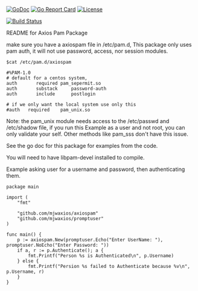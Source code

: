 [![GoDoc](https://godoc.org/github.com/mjwaxios/axiospam?status.svg)](https://godoc.org/github.com/mjwaxios/axiospam)
[![Go Report Card](https://goreportcard.com/badge/github.com/mjwaxios/axiospam)](https://goreportcard.com/report/github.com/mjwaxios/axiospam)
[![License](https://img.shields.io/badge/LICENSE-Apache2.0-ff69b4.svg)](http://www.apache.org/licenses/LICENSE-2.0.html)

[![Build Status](https://travis-ci.org/mjwaxios/axiospam.svg?branch=master)](https://travis-ci.org/mjwaxios/axiospam)

README for Axios Pam Package

make sure you have a axiospam file in /etc/pam.d,  This package only uses pam auth, it will not use password, access, nor session modules.

```
$cat /etc/pam.d/axiospam 

#%PAM-1.0
# default for a centos system,
auth	   required	pam_sepermit.so
auth       substack     password-auth
auth       include      postlogin

# if we only want the local system use only this
#auth	required	pam_unix.so
```

Note:
  the pam_unix module needs access to the /etc/passwd and /etc/shadow file,   if you run this Example
  as a user and not root, you can only validate your self.  Other methods like pam_sss don't have this
  issue.

See the go doc for this package for examples from the code.

You will need to have libpam-devel installed to compile.

Example asking user for a username and password, then authenticating them.

```
package main

import (
	"fmt"

	"github.com/mjwaxios/axiospam"
	"github.com/mjwaxios/promptuser"
)

func main() {
	p := axiospam.New(promptuser.Echo("Enter UserName: "), promptuser.NoEcho("Enter Password: "))
	if a, r := p.Authenticate(); a {
		fmt.Printf("Person %s is Authenticated\n", p.Username)
	} else {
		fmt.Printf("Persion %s failed to Authenticate because %v\n", p.Username, r)
	}
}

```
